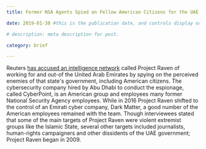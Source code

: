 ```yaml
---
title: Former NSA Agents Spied on Fellow American Citizens for the UAE

date: 2019-01-30 #this is the publication date, and controls display order.

# description: meta description for post.

category: brief

---
```


Reuters [has accused an intelligence network][link] called Project Raven of working for and out-of the United Arab Emirates by spying on the perceived enemies of that state's government, including American citizens. The cybersecurity company hired by Abu Dhabi to conduct the espionage, called CyberPoint, is an American group and employees many former National Security Agency employees. While in 2016 Project Raven shifted to the control of an Emirati cyber company, Dark Matter, a good number of the American employees remained with the team. Though interviewees stated that some of the main targets of Project Raven were violent extremist groups like the Islamic State, several other targets included journalists, human-rights campaigners and other dissidents of the UAE government; Project Raven began in 2009.


[link]: https://www.reuters.com/investigates/special-report/usa-spying-raven/
